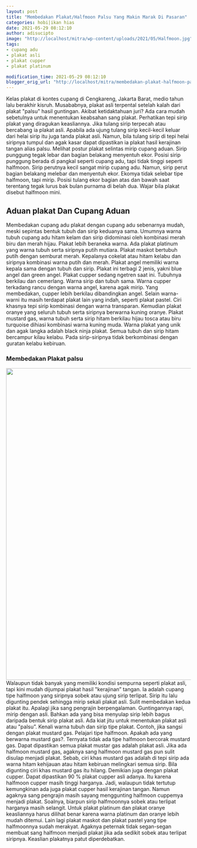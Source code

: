 ```yaml
---
layout: post
title: "Membedakan Plakat/Halfmoon Palsu Yang Makin Marak Di Pasaran"
categories: hobi|ikan hias
date: 2021-05-29 08:12:10
author: adisucipto
image: "http://localhost/mitra/wp-content/uploads/2021/05/Halfmoon.jpg"
tags:
- cupang adu
- plakat asli
- plakat cupper
- plakat platinum

modification_time: 2021-05-29 08:12:10
blogger_orig_url: "http://localhost/mitra/membedakan-plakat-halfmoon-palsu.html"
---
```


Kelas plakat di kontes cupang di Cengkareng, Jakarta Barat, medio tahun lalu berakhir kisruh. Musababnya, plakat asli terpental setelah kalah dari plakat "palsu" hasil guntingan. Akibat ketidaktahuan juri?
Ada cara mudah sebetulnya untuk menentukan keabsahan sang plakat. Perhatikan tepi sirip plakat yang diragukan keasliannya. Jika tulang sirip terpecah atau bercabang ia plakat asli. Apabila ada ujung tulang sirip kecil-kecil keluar dari helai sirip itu juga tanda plakat asli. Namun, bila tulang sirip di tepi helai siripnya tumpul dan agak kasar dapat dipastikan ia plakat hasil kerajinan tangan alias palsu.
Melihat postur plakat selintas mirip cupang aduan. Sirip punggung tegak lebar dan bagian belakang menyentuh ekor. Posisi sirip punggung berada di pangkal seperti cupang adu, tapi tidak tinggi seperti halfmoon. Sirip perutnya kecil sangat mirip cupang adu. Namun, sirip perut bagian belakang melebar dan menyentuh ekor.
Ekomya tidak selebar tipe halfmoon, tapi mirip. Posisi tulang ekor bagian atas dan bawah saat terentang tegak lurus bak bulan purnama di belah dua. Wajar bila plakat disebut halfmoon mini.
<h2 id="Aduan">Aduan plakat Dan Cupang Aduan</h2>
Membedakan cupang adu plakat dengan cupang adu sebenarnya mudah, meski sepintas bentuk tubuh dan sirip keduanya sama. Umumnya warna tubuh cupang adu hitam kelam dan sirip didominasi oleh kombinasi merah biru dan merah hijau.
Plakat lebih beraneka warna. Ada plakat platinum yang warna tubuh serta siripnya putih mutiara. Plakat maskot bertubuh putih dengan semburat merah. Kepalanya cokelat atau hitam kelabu dan siripnya kombinasi warna putih dan merah. Plakat angel memiliki warna kepala sama dengan tubuh dan sirip. Plakat ini terbagi 2 jenis, yakni blue angel dan green angel.
Plakat cupper sedang ngetren saat ini. Tubuhnya berkilau dan cemerlang. Warna sirip dan tubuh sama. Warna cupper terkadang rancu dengan warna angel, karena agak mirip. Yang membedakan, cupper lebih berkilau dibandingkan angel.
Selain warna-warni itu masih terdapat plakat lain yang indah, seperti plakat pastel. Ciri khasnya tepi sirip kombinasi dengan warna transparan. Kemudian plakat oranye yang seluruh tubuh serta siripnya berwarna kuning oranye.
Plakat mustard gas, warna tubuh serta sirip hitam berkilau hijau tosca atau biru turquoise dihiasi kombinasi warna kuning muda. Warna plakat yang unik dan agak langka adalah black ninja plakat. Semua tubuh dan sirip hitam bercampur kilau kelabu. Pada sirip-siripnya tidak berkombinasi dengan guratan kelabu kebiruan.
<h3 id="Plakat">Membedakan Plakat palsu</h3>
<a href="http://127.0.0.1/mitra/wp-content/uploads/2021/05/Plakat.jpg"><img src="http://127.0.0.1/mitra/wp-content/uploads/2021/05/Plakat.jpg" alt="" width="1511" height="850" class="aligncenter size-full wp-image-11694" /></a>
Walaupun tidak banyak yang memiliki kondisi sempurna seperti plakat asli, tapi kini mudah dijumpai plakat hasil "kerajinan” tangan. Ia adalah cupang tipe halfmoon yang siripnya sobek atau ujung sirip terlipat. Sirip itu lalu digunting pendek sehingga mirip sekali plakat asli.
Sulit membedakan kedua plakat itu. Apalagi jika sang pengrajin berpengalaman. Guntingannya rapi, mirip dengan asli. Bahkan ada yang bisa menyulap sirip lebih bagus daripada bentuk sirip plakat asli.
Ada kiat jitu untuk menentukan plakat asli atau "palsu”. Kenali warna tubuh dan sirip tipe plakat. Contoh, jika sangsi dengan plakat mustard gas. Pelajari tipe halfmoon. Apakah ada yang berwarna mustard gas?. Ternyata tidak ada tipe halfmoon bercorak mustard gas. Dapat dipastikan semua plakat mustar gas adalah plakat asli.
Jika ada halfmoon mustard gas, agaknya sang halfmoon mustard gas pun sulit disulap menjadi plakat. Sebab, ciri khas mustard gas adalah di tepi sirip ada warna hitam kehijauan atau hitam kebiruan melingkari semua sirip. Bila digunting ciri khas mustard gas itu hilang.
Demikian juga dengan plakat cupper. Dapat dipastikan 90 % plakat cupper asli adanya. Itu karena halfmoon cupper masih tinggi harganya. Jadi, walaupun tidak tertutup kemungkinan ada juga plakat cupper hasil kerajinan tangan. Namun agaknya sang pengrajin masih sayang menggunting halfmoon cuppemya menjadi plakat. Soalnya, biarpun sirip halfmoonnya sobek atau terlipat harganya masih selangit.
Untuk plakat platinum dan plakat oranye keasliannya harus dilihat benar karena warna platinum dan oranye lebih mudah ditemui.
Lain lagi plakat maskot dan plakat pastel yang tipe halfmoonnya sudah merakyat. Agaknya peternak tidak segan-segan membuat sang halfmoon menjadi plakat jika ada sedikit sobek atau terlipat siripnya. Keaslian plakatnya patut diperdebatkan.
